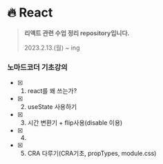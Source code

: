 # 🔥 React
> **리액트 관련 수업 정리 repository입니다.**  
> 
> 2023.2.13.(월) ~ ing

### 노마드코더 기초강의
- [x] 1. react를 왜 쓰는가?
- [x] 2. useState 사용하기
- [x] 3. 시간 변환기 + flip사용(disable 이용)
- [X] 4. 
- [X] 5. CRA 다루기(CRA기초, propTypes, module.css)
